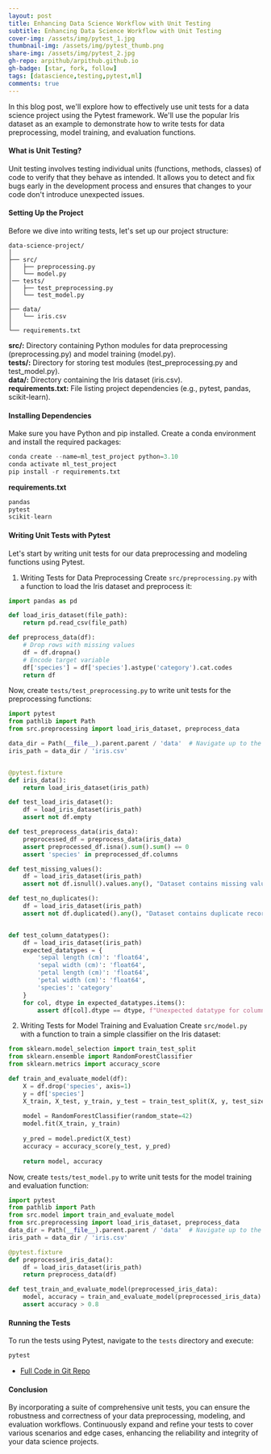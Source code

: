 ```yaml
---
layout: post
title: Enhancing Data Science Workflow with Unit Testing
subtitle: Enhancing Data Science Workflow with Unit Testing
cover-img: /assets/img/pytest_1.jpg
thumbnail-img: /assets/img/pytest_thumb.png
share-img: /assets/img/pytest_2.jpg
gh-repo: arpithub/arpithub.github.io
gh-badge: [star, fork, follow]
tags: [datascience,testing,pytest,ml]
comments: true
---
```


In this blog post, we'll explore how to effectively use unit tests for a data science project using the Pytest framework. We'll use the popular Iris dataset as an example to demonstrate how to write tests for data preprocessing, model training, and evaluation functions.

#### What is Unit Testing?
Unit testing involves testing individual units (functions, methods, classes) of code to verify that they behave as intended. It allows you to detect and fix bugs early in the development process and ensures that changes to your code don't introduce unexpected issues.

#### Setting Up the Project
Before we dive into writing tests, let's set up our project structure:

```
data-science-project/
│
├── src/
│   ├── preprocessing.py
│   └── model.py
│── tests/
│   ├── test_preprocessing.py
│   └── test_model.py
│
├── data/
│   └── iris.csv
│
└── requirements.txt
```

**src/:** Directory containing Python modules for data preprocessing (preprocessing.py) and model training (model.py).\
**tests/:** Directory for storing test modules (test_preprocessing.py and test_model.py).\
**data/:** Directory containing the Iris dataset (iris.csv).\
**requirements.txt:** File listing project dependencies (e.g., pytest, pandas, scikit-learn).

#### Installing Dependencies
Make sure you have Python and pip installed. Create a conda environment and install the required packages:

```python
conda create --name=ml_test_project python=3.10
conda activate ml_test_project
pip install -r requirements.txt
```

**requirements.txt**
```python
pandas
pytest
scikit-learn
```

#### Writing Unit Tests with Pytest
Let's start by writing unit tests for our data preprocessing and modeling functions using Pytest.

1. Writing Tests for Data Preprocessing
Create `src/preprocessing.py` with a function to load the Iris dataset and preprocess it:

```python
import pandas as pd

def load_iris_dataset(file_path):
    return pd.read_csv(file_path)

def preprocess_data(df):
    # Drop rows with missing values
    df = df.dropna()
    # Encode target variable
    df['species'] = df['species'].astype('category').cat.codes
    return df
```

Now, create `tests/test_preprocessing.py` to write unit tests for the preprocessing functions:

```python
import pytest
from pathlib import Path
from src.preprocessing import load_iris_dataset, preprocess_data

data_dir = Path(__file__).parent.parent / 'data'  # Navigate up to the project root
iris_path = data_dir / 'iris.csv'


@pytest.fixture
def iris_data():
    return load_iris_dataset(iris_path)

def test_load_iris_dataset():
    df = load_iris_dataset(iris_path)
    assert not df.empty

def test_preprocess_data(iris_data):
    preprocessed_df = preprocess_data(iris_data)
    assert preprocessed_df.isna().sum().sum() == 0
    assert 'species' in preprocessed_df.columns

def test_missing_values():
    df = load_iris_dataset(iris_path)
    assert not df.isnull().values.any(), "Dataset contains missing values"

def test_no_duplicates():
    df = load_iris_dataset(iris_path)
    assert not df.duplicated().any(), "Dataset contains duplicate records"


def test_column_datatypes():
    df = load_iris_dataset(iris_path)
    expected_datatypes = {
        'sepal length (cm)': 'float64',
        'sepal width (cm)': 'float64',
        'petal length (cm)': 'float64',
        'petal width (cm)': 'float64',
        'species': 'category'
    }
    for col, dtype in expected_datatypes.items():
        assert df[col].dtype == dtype, f"Unexpected datatype for column {col}"

```

2. Writing Tests for Model Training and Evaluation
Create `src/model.py` with a function to train a simple classifier on the Iris dataset:

```python
from sklearn.model_selection import train_test_split
from sklearn.ensemble import RandomForestClassifier
from sklearn.metrics import accuracy_score

def train_and_evaluate_model(df):
    X = df.drop('species', axis=1)
    y = df['species']
    X_train, X_test, y_train, y_test = train_test_split(X, y, test_size=0.2, random_state=42)
    
    model = RandomForestClassifier(random_state=42)
    model.fit(X_train, y_train)
    
    y_pred = model.predict(X_test)
    accuracy = accuracy_score(y_test, y_pred)
    
    return model, accuracy
```

Now, create `tests/test_model.py` to write unit tests for the model training and evaluation function:

```python
import pytest
from pathlib import Path
from src.model import train_and_evaluate_model
from src.preprocessing import load_iris_dataset, preprocess_data
data_dir = Path(__file__).parent.parent / 'data'  # Navigate up to the project root
iris_path = data_dir / 'iris.csv'

@pytest.fixture
def preprocessed_iris_data():
    df = load_iris_dataset(iris_path)
    return preprocess_data(df)

def test_train_and_evaluate_model(preprocessed_iris_data):
    model, accuracy = train_and_evaluate_model(preprocessed_iris_data)
    assert accuracy > 0.8
```

#### Running the Tests
To run the tests using Pytest, navigate to the `tests` directory and execute:

```bash
pytest
```

- [Full Code in Git Repo](https://github.com/arpitHub/blogposts_code/tree/main/unit-testing-datascience)
#### Conclusion
By incorporating a suite of comprehensive unit tests, you can ensure the robustness and correctness of your data preprocessing, modeling, and evaluation workflows. Continuously expand and refine your tests to cover various scenarios and edge cases, enhancing the reliability and integrity of your data science projects.